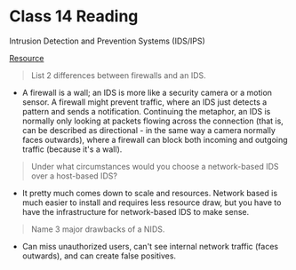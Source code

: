 # Class 14 Reading

Intrusion Detection and Prevention Systems (IDS/IPS)

[Resource](https://www.rapid7.com/blog/post/2017/01/11/the-pros-cons-of-intrusion-detection-systems/)

> List 2 differences between firewalls and an IDS.
   - A firewall is a wall; an IDS is more like a security camera or a motion sensor. A firewall might prevent traffic, where an IDS just detects a pattern and sends a notification. Continuing the metaphor, an IDS is normally only looking at packets flowing across the connection (that is, can be described as directional - in the same way a camera normally faces outwards), where a firewall can block both incoming and outgoing traffic (because it's a wall).

> Under what circumstances would you choose a network-based IDS over a host-based IDS?
   - It pretty much comes down to scale and resources. Network based is much easier to install and requires less resource draw, but you have to have the infrastructure for network-based IDS to make sense.

> Name 3 major drawbacks of a NIDS.
   - Can miss unauthorized users, can't see internal network traffic (faces outwards), and can create false positives.